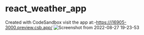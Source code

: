 # react_weather_app
Created with CodeSandbox
visit the app at:-https://i16905-3000.preview.csb.app/
![Screenshot from 2022-08-27 19-23-53](https://user-images.githubusercontent.com/73746406/187033284-aac288de-45e7-4aa3-a4e0-3c53f2737553.png)
